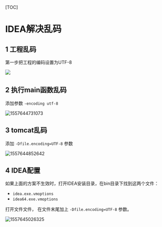 [TOC]

# IDEA解决乱码

## 1 工程乱码

第一步把工程的编码设置为UTF-8

![](..\..\picture\IDEA工程设置编码.png)

## 2 执行main函数乱码

添加参数 `-encoding utf-8`

![1557644731073](D:\我的大学\学习笔记\picture\1557644731073.png)

## 3 tomcat乱码

添加 `-Dfile.encoding=UTF-8` 参数

![1557644852642](D:\我的大学\学习笔记\picture\1557644852642.png)

## 4 IDEA配置

如果上面的方案不生效时，打开IDEA安装目录，在bin目录下找到这两个文件：

- `idea.exe.vmoptions`
- `idea64.exe.vmoptions`

打开文件文件， 在文件末尾加上 `-Dfile.encoding=UTF-8` 参数。

![1557645026325](D:\我的大学\学习笔记\picture\1557645026325.png)


